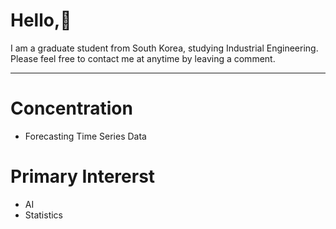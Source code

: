 # Hello,👋  

I am a graduate student from South Korea, studying Industrial Engineering.  
Please feel free to contact me at anytime by leaving a comment.  
***

# Concentration 
- Forecasting Time Series Data

# Primary Intererst  
- AI
- Statistics 
